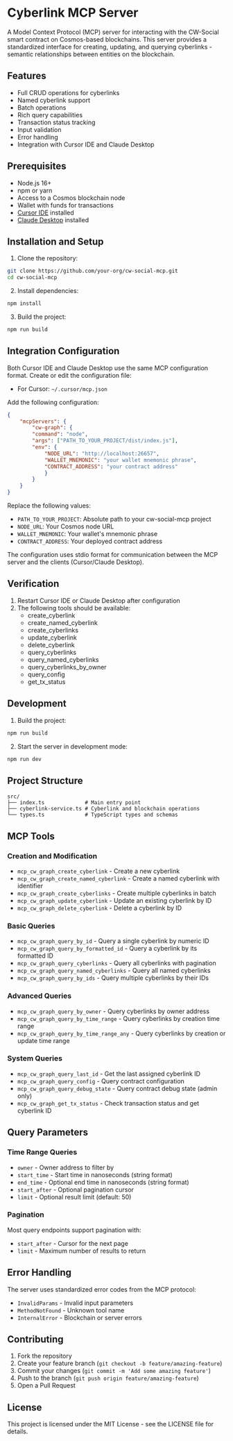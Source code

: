 # Cyberlink MCP Server

A Model Context Protocol (MCP) server for interacting with the CW-Social smart contract on Cosmos-based blockchains. This server provides a standardized interface for creating, updating, and querying cyberlinks - semantic relationships between entities on the blockchain.

## Features

- Full CRUD operations for cyberlinks
- Named cyberlink support
- Batch operations
- Rich query capabilities
- Transaction status tracking
- Input validation
- Error handling
- Integration with Cursor IDE and Claude Desktop

## Prerequisites

- Node.js 16+
- npm or yarn
- Access to a Cosmos blockchain node
- Wallet with funds for transactions
- [Cursor IDE](https://cursor.sh/) installed
- [Claude Desktop](https://claude.ai/desktop) installed

## Installation and Setup

1. Clone the repository:
```bash
git clone https://github.com/your-org/cw-social-mcp.git
cd cw-social-mcp
```

2. Install dependencies:
```bash
npm install
```

3. Build the project:
```bash
npm run build
```

## Integration Configuration

Both Cursor IDE and Claude Desktop use the same MCP configuration format. Create or edit the configuration file:

- For Cursor: `~/.cursor/mcp.json`

Add the following configuration:

```json
{
    "mcpServers": {
        "cw-graph": {
        "command": "node",
        "args": ["PATH_TO_YOUR_PROJECT/dist/index.js"],
        "env": {
            "NODE_URL": "http://localhost:26657",
            "WALLET_MNEMONIC": "your wallet mnemonic phrase",
            "CONTRACT_ADDRESS": "your contract address"
            }
        }
    }
}
```

Replace the following values:
- `PATH_TO_YOUR_PROJECT`: Absolute path to your cw-social-mcp project
- `NODE_URL`: Your Cosmos node URL
- `WALLET_MNEMONIC`: Your wallet's mnemonic phrase
- `CONTRACT_ADDRESS`: Your deployed contract address

The configuration uses stdio format for communication between the MCP server and the clients (Cursor/Claude Desktop).

## Verification

1. Restart Cursor IDE or Claude Desktop after configuration
2. The following tools should be available:
   - create_cyberlink
   - create_named_cyberlink
   - create_cyberlinks
   - update_cyberlink
   - delete_cyberlink
   - query_cyberlinks
   - query_named_cyberlinks
   - query_cyberlinks_by_owner
   - query_config
   - get_tx_status

## Development

1. Build the project:
```bash
npm run build
```

2. Start the server in development mode:
```bash
npm run dev
```

## Project Structure

```
src/
├── index.ts             # Main entry point
├── cyberlink-service.ts # Cyberlink and blockchain operations
└── types.ts             # TypeScript types and schemas
```

## MCP Tools

### Creation and Modification
- `mcp_cw_graph_create_cyberlink` - Create a new cyberlink
- `mcp_cw_graph_create_named_cyberlink` - Create a named cyberlink with identifier
- `mcp_cw_graph_create_cyberlinks` - Create multiple cyberlinks in batch
- `mcp_cw_graph_update_cyberlink` - Update an existing cyberlink by ID
- `mcp_cw_graph_delete_cyberlink` - Delete a cyberlink by ID

### Basic Queries
- `mcp_cw_graph_query_by_id` - Query a single cyberlink by numeric ID
- `mcp_cw_graph_query_by_formatted_id` - Query a cyberlink by its formatted ID
- `mcp_cw_graph_query_cyberlinks` - Query all cyberlinks with pagination
- `mcp_cw_graph_query_named_cyberlinks` - Query all named cyberlinks
- `mcp_cw_graph_query_by_ids` - Query multiple cyberlinks by their IDs

### Advanced Queries
- `mcp_cw_graph_query_by_owner` - Query cyberlinks by owner address
- `mcp_cw_graph_query_by_time_range` - Query cyberlinks by creation time range
- `mcp_cw_graph_query_by_time_range_any` - Query cyberlinks by creation or update time range

### System Queries
- `mcp_cw_graph_query_last_id` - Get the last assigned cyberlink ID
- `mcp_cw_graph_query_config` - Query contract configuration
- `mcp_cw_graph_query_debug_state` - Query contract debug state (admin only)
- `mcp_cw_graph_get_tx_status` - Check transaction status and get cyberlink ID

## Query Parameters

### Time Range Queries
- `owner` - Owner address to filter by
- `start_time` - Start time in nanoseconds (string format)
- `end_time` - Optional end time in nanoseconds (string format)
- `start_after` - Optional pagination cursor
- `limit` - Optional result limit (default: 50)

### Pagination
Most query endpoints support pagination with:
- `start_after` - Cursor for the next page
- `limit` - Maximum number of results to return

## Error Handling

The server uses standardized error codes from the MCP protocol:
- `InvalidParams` - Invalid input parameters
- `MethodNotFound` - Unknown tool name
- `InternalError` - Blockchain or server errors

## Contributing

1. Fork the repository
2. Create your feature branch (`git checkout -b feature/amazing-feature`)
3. Commit your changes (`git commit -m 'Add some amazing feature'`)
4. Push to the branch (`git push origin feature/amazing-feature`)
5. Open a Pull Request

## License

This project is licensed under the MIT License - see the LICENSE file for details. 